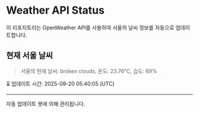 
# Weather API Status

이 리포지토리는 OpenWeather API를 사용하여 서울의 날씨 정보를 자동으로 업데이트합니다.

## 현재 서울 날씨
> 서울의 현재 날씨: broken clouds, 온도: 23.76°C, 습도: 69%

⏳ 업데이트 시간: 2025-09-20 05:40:05 (UTC)

---
자동 업데이트 봇에 의해 관리됩니다.
